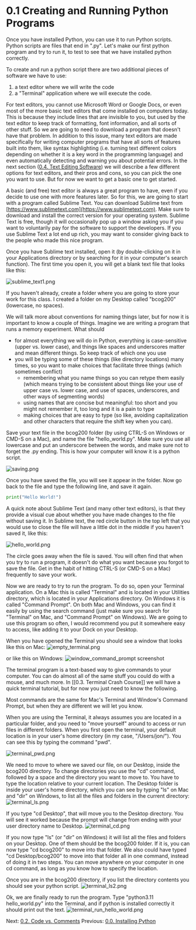 # 0.1 Creating and Running Python Programs

Once you have installed Python, you can use it to run Python scripts. 
Python scripts are files that end in ".py". Let's make our first python program and try to run it, 
to test to see that we have installed python correctly. 

To create and run a python script there are two additional pieces of software we have to use:
1. a text editor where we will write the code
2. a "Terminal" application where we will execute the code.

For text editors, you cannot use Microsoft Word or Google Docs, or even most of the more basic text editors that come 
installed on computers today. This is because they include lines that are invisible to you, but used by the text editor 
to keep track of formatting, font information, and all sorts of other stuff. So we are going to need to download a 
program that doesn't have that problem. In addition to this issue, many text editors are made specifically for writing 
computer programs that have all sorts of features built into them, like syntax highlighting (i.e. turning text 
different colors depending on whether it is a key word in the programming language) and even automatically detecting 
and warning you about potential errors. In the next section 
([0.4. Text Editing Software](0.4.%20Text%20Editing%20Software.md)) 
we will describe a few different options for text editors, and their pros and cons, so you can pick the one you want 
to use. But for now we want to get a basic one to get started. 

A basic (and free) text editor is always a great program to have, even if you decide to use one with more features 
later. So for this, we are going to start with a program called Sublime Text. You can download Sublime text from 
[https://www.sublimetext.com](https://www.sublimetext.com). Make sure to download and install the correct version for 
your operating system. Sublime Text is free, though it will occasionally pop up a window asking you if you want to 
voluntarily pay for the software to support the developers. If you use Sublime Text a lot end up rich, you may want to 
consider giving back to the people who made this nice program.

Once you have Sublime text installed, open it (by double-clicking on it in your Applications directory or by searching 
for it in your computer's search function). The first time you open it, you will get a blank text file that looks like 
this:

![sublime_text1.png](../images/sublime_text1.png)

If you haven't already, create a folder where you are going to store your work for this class. I created a folder 
on my Desktop called "bcog200" (lowercase, no spaces). 

We will talk more about conventions for naming things later, but for now it is important to know a couple of things. 
Imagine we are writing a program that runs a memory experiment. What should
- for almost everything we will do in Python, everything is case-sensitive (upper vs. lower case), and things like 
spaces and underscores matter and mean different things. So keep track of which one you use
- you will be typing some of these things (like directory locations) many times, so you want to make choices that 
facilitate three things (which sometimes conflict)
	- remembering what you name things so you can retype them easily (which means trying to be consistent about 
	things like your use of upper case vs. lower case, and use of spaces, underscores, and other ways of segmenting 
	words)
	- using names that are concise but meaningful: too short and you might not remember it, too long and it is a pain 
	to type
	- making choices that are easy to type (so like, avoiding capitalization and other characters that require the 
	shift key when you can).

Save your text file in the bcog200 folder (by using CTRL-S on Windows or CMD-S on a Mac), and name the file 
"hello_world.py". Make sure you use all lowercase and put an underscore between the words, and make sure not to forget 
the .py ending. This is how your computer will know it is a python script.

![saving.png](../images/saving.png)

Once you have saved the file, you will see it appear in the folder. Now go back to the file and type the following line,
 and save it again.

```python
print("Hello World!")
```

A quick note about Sublime Text (and many other text editors), is that they provide a visual cue about whether you have 
made changes to the file without saving it. In Sublime text, the red circle button in the top left that you would use 
to close the file will have a little dot in the middle if you haven't saved it, like this:

![hello_world.png](../images/hello_world.png)

The circle goes away when the file is saved. You will often find that when you try to run a program, it doesn't do what 
you want because you forgot to save the file. Get in the habit of hitting CTRL-S (or CMD-S on a Mac) frequently to save 
your work.

Now we are ready to try to run the program. To do so, open your Terminal application. On a Mac this is called 
"Terminal" and is located in your Utilities directory, which is located in your Applications directory. On Windows it 
is called "Command Prompt". On both Mac and Windows, you can find it easily by using the search command (just make 
sure you search for "Terminal" on Mac, and "Command Prompt" on Windows). We are going to use this program so often, 
I would recommend you put it somewhere easy to access, like adding it to your Dock on your Desktop.

When you have opened the Terminal you should see a window that looks like this on Mac:
![empty_terminal.png](../images/empty_terminal.png)

or like this on Windows:
![window_command_prompt screenshot](../images/windows_command_prompt.png)

The terminal program is a text-based way to give commands to your computer. You can do almost all of the same stuff 
you could do with a mouse, and much more.  In [[0.3. Terminal Crash Course]] we will have a quick terminal tutorial, 
but for now you just need to know the following. 

Most commands are the same for Mac's Terminal and Window's Command Prompt, but when they are different we will let 
you know.

When you are using the Terminal, it always assumes you are located in a particular folder, and you need to 
"move yourself" around to access or run files in different folders. When you first open the terminal, your default 
location is in your user's home directory (in my case, "/Users/jon/"). You can see this by typing the command "pwd".

![terminal_pwd.png](../images/terminal_pwd.png)

We need to move to where we saved our file, on our Desktop, inside the bcog200 directory. To change directories you 
use the "cd" command, followed by a space and the directory you want to move to. You have to type the location relative 
to your current location. The Desktop folder is inside your user's home directory, which you can see by typing "ls" on 
Mac and "dir" on Windows, to list all the files and folders in the current directory:
![terminal_ls.png](../images/terminal_ls.png)

If you type "cd Desktop", that will move you to the Desktop directory. You will see it worked because the prompt will 
change from ending with your user directory name to Desktop.
![terminal_cd.png](../images/terminal_cd.png)

If you now type "ls" (or "dir" on Windows) it will list all the files and folders on your Desktop. One of them should 
be the bcog200 folder. If it is, you can now type "cd bcog200" to move into that folder. We also could have typed 
"cd Desktop/bcog200" to move into that folder all in one command, instead of doing it in two steps. You can move 
anywhere on your computer in one cd command, as long as you know how to specify the location.

Once you are in the bcog200 directory, if you list the directory contents you should see your python script.
![terminal_ls2.png](../images/terminal_ls2.png)

Ok, we are finally ready to run the program. Type "python3.11 hello_world.py" into the Terminal, and if python is 
installed correctly it should print out the text.
![terminal_run_hello_world.png](../images/terminal_run_hello_world.png)
 
Next: [0.2. Code vs. Comments](0.2.%20Code%20vs.%20Comments.md)
Previous: [0.0. Installing Python](0.0.%20Installing%20Python.md)